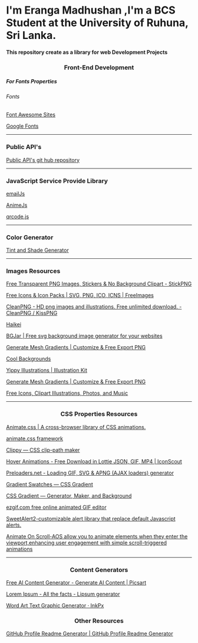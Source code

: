 
<h1>I'm Eranga Madhushan ,I'm a BCS Student at the University of Ruhuna, Sri Lanka.</h1>
<h4>This repository create as a library for web Development Projects</h4>
<h3 style="text-align:center;">Front-End Development</h3>
<h5>For Fonts Properties</h5>
<h6>Fonts</h6>
<p><a href="https://fontawesome.com/?utm_source=cdnjs&utm_medium=cdnjs_link&utm_campaign=cdnjs_library">Font Awesome Sites</a></p>
<p><a href="https://fonts.google.com/">Google Fonts</a></p>

<hr/>
<h3 style="text-align-center">Public API's</h3>
<p><a href="https://github.com/public-apis/public-apis">Public API's git hub repository</a></p>
<hr/>

<h3 style="text-align-center">JavaScript Service Provide  Library</h3>
<p><a href="https://www.emailjs.com/">emailJs</a></p>
<p><a href="https://cdnjs.com/libraries/animejs">AnimeJs</a></p>
<p><a href="https://davidshimjs.github.io/qrcodejs/">qrcode.js</a></p>

<hr/>

<h3 style="text-align-center">Color Generator</h3>
<p><a href="https://maketintsandshades.com">Tint and Shade Generator</a></p>
<hr/>

<h3>Images Resources</h3>
<p><a href="https://www.stickpng.com"> Free Transparent PNG Images, Stickers & No Background Clipart - StickPNG
</a></p>
<p><a href="https://www.freeimages.com/icon
">Free Icons & Icon Packs | SVG, PNG, ICO, ICNS | FreeImages </a>
</p>
<p><a href="https://www.cleanpng.com
">CleanPNG - HD png images and illustrations. Free unlimited download. - CleanPNG / KissPNG </a></p>
<p><a href="https://app.haikei.app
">Haikei </a></p>
<p><a href="https://bgjar.com/#google_vignette
">BGJar | Free svg background image generator for your websites
</a></p>
<p><a href="https://meshgradient.in
">Generate Mesh Gradients | Customize & Free Export PNG
 </a></p>
<p><a href="https://coolbackgrounds.io">Cool Backgrounds </a></p>
<p><a href="https://illustrationkit.com/illustrations/
">Yippy Illustrations | Illustration Kit </a></p>
<p><a href="https://meshgradient.in
">Generate Mesh Gradients | Customize & Free Export PNG
 </a></p>
<p><a href="https://icons8.com
">Free Icons, Clipart Illustrations, Photos, and Music
 </a></p>
 <hr/>
 <h3 style="text-align:center">CSS Properties Resources</h3>
<p><a href="https://animate.style
">Animate.css | A cross-browser library of CSS animations.
 </a></p>
 <p><a href="https://animate.style">animate.css framework</p>
 <p><a href="https://bennettfeely.com/clippy/
 ">Clippy — CSS clip-path maker</a></p>
<p><a href="https://iconscout.com/lottie-animations/
">Hover Animations - Free Download in Lottie JSON, GIF, MP4 | IconScout
 </a></p>
<p><a href="https://icons8.com/preloaders/
">Preloaders.net - Loading GIF, SVG & APNG (AJAX loaders) generator
 </a></p>
<p><a href="https://cssgradient.io/swatches/
">Gradient Swatches — CSS Gradient
 </a></p>
<p><a href="https://cssgradient.io
">CSS Gradient — Generator, Maker, and Background
 </a></p>
<p><a href="https://ezgif.com
">ezgif.com free online animated GIF editor
 </a></p>
 <p><a href="https://sweetalert2.github.io/">SweetAlert2-customizable alert library that replace default Javascript alerts.</a></p>
 <p><a href="https://michalsnik.github.io/aos/">Animate On Scroll-AOS allow you to animate elements when they enter the viewport,enhancing user engagement with simple scroll-triggered animations</a></p>
 <hr/>
 <h3 style="text-align:center">Content Generators</h3>
<p><a href="https://picsart.com/ai-content-generator/
">Free AI Content Generator - Generate AI Content | Picsart
 </a></p>
<p><a href="https://www.lipsum.com
">Lorem Ipsum - All the facts - Lipsum generator
 </a></p>
<p><a href="https://inkpx.com/word-art-generator
">Word Art Text Graphic Generator · InkPx
 </a></p>
 <h3 style="text-align:center;">Other Resources</h3>
<p><a href="https://rahuldkjain.github.io/gh-profile-readme-generator/
">GitHub Profile Readme Generator | GitHub Profile Readme Generator
 </a></p>

<p><a href=""> </a></p>

